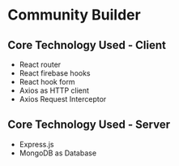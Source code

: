 # Community Builder

## Core Technology Used - Client

-   React router
-   React firebase hooks
-   React hook form
-   Axios as HTTP client
-   Axios Request Interceptor

## Core Technology Used - Server

-   Express.js
-   MongoDB as Database
